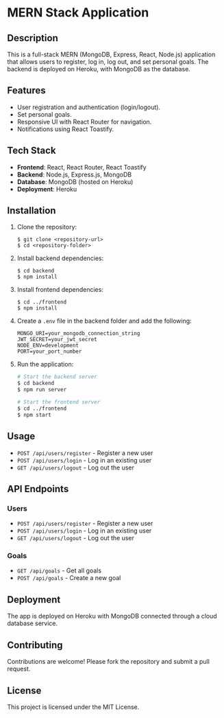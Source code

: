 # MERN Stack Application

## Description

This is a full-stack MERN (MongoDB, Express, React, Node.js) application that allows users to register, log in, log out, and set personal goals. The backend is deployed on Heroku, with MongoDB as the database.

## Features

- User registration and authentication (login/logout).
- Set personal goals.
- Responsive UI with React Router for navigation.
- Notifications using React Toastify.

## Tech Stack

- **Frontend**: React, React Router, React Toastify
- **Backend**: Node.js, Express.js, MongoDB
- **Database**: MongoDB (hosted on Heroku)
- **Deployment**: Heroku

## Installation

1. Clone the repository:
   ```
   $ git clone <repository-url>
   $ cd <repository-folder>
2. Install backend dependencies:
   ```
   $ cd backend
   $ npm install
3. Install frontend dependencies:
   ```
   $ cd ../frontend
   $ npm install
4. Create a `.env` file in the backend folder and add the following:
   ```
   MONGO_URI=your_mongodb_connection_string
   JWT_SECRET=your_jwt_secret
   NODE_ENV=development
   PORT=your_port_number
5. Run the application:
   ```bash
   # Start the backend server
   $ cd backend
   $ npm run server
   ```

   ```bash
   # Start the frontend server
   $ cd ../frontend
   $ npm start
   ```

## Usage
- `POST /api/users/register` - Register a new user
- `POST /api/users/login` - Log in an existing user
- `GET /api/users/logout` - Log out the user

## API Endpoints
### Users
- `POST /api/users/register` - Register a new user
- `POST /api/users/login` - Log in an existing user
- `GET /api/users/logout` - Log out the user
### Goals
- `GET /api/goals` - Get all goals
- `POST /api/goals` - Create a new goal

## Deployment

The app is deployed on Heroku with MongoDB connected through a cloud database service.

## Contributing

Contributions are welcome! Please fork the repository and submit a pull request.

## License

This project is licensed under the MIT License.
